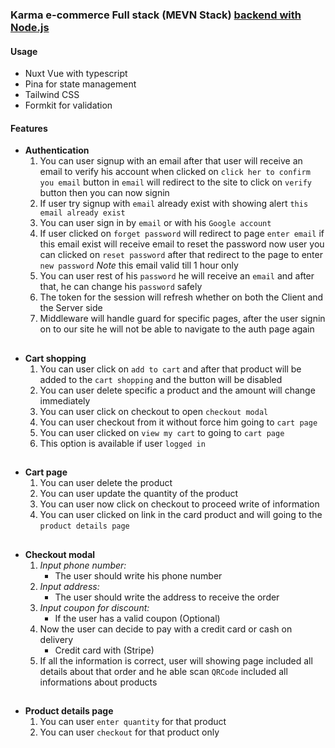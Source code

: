 ### Karma e-commerce Full stack (MEVN Stack) [backend with Node.js](https://github.com/karimtarek0000/karma-e-commerce-backend)

#### Usage

- Nuxt Vue with typescript
- Pina for state management
- Tailwind CSS
- Formkit for validation

#### Features

- **Authentication**
  1. You can user signup with an email after that user will receive an email to verify his account when clicked on `click her to confirm you email` button in `email` will redirect to the site to click on `verify` button then you can now signin
  2. If user try signup with `email` already exist with showing alert `this email already exist`
  3. You can user sign in by `email` or with his `Google account`
  4. If user clicked on `forget password` will redirect to page `enter email` if this email exist will receive email to reset the password now user you can clicked on `reset password` after that redirect to the page to enter `new password`
     _Note_ this email valid till 1 hour only
  5. You can user rest of his `password` he will receive an `email` and after that, he can change his `password` safely
  6. The token for the session will refresh whether on both the Client and the Server side
  7. Middleware will handle guard for specific pages, after the user signin on to our site he will not be able to navigate to the auth page again

##

- **Cart shopping**
  1. You can user click on `add to cart` and after that product will be added to the `cart shopping` and the button will be disabled
  2. You can user delete specific a product and the amount will change immediately
  3. You can user click on checkout to open `checkout modal`
  4. You can user checkout from it without force him going to `cart page`
  5. You can user clicked on `view my cart` to going to `cart page`
  6. This option is available if user `logged in`

##

- **Cart page**
  1. You can user delete the product
  2. You can user update the quantity of the product
  3. You can user now click on checkout to proceed write of information
  4. You can user clicked on link in the card product and will going to the `product details page`

##

- **Checkout modal**
  1. _Input phone number:_
     - The user should write his phone number
  2. _Input address:_
     - The user should write the address to receive the order
  3. _Input coupon for discount:_
     - If the user has a valid coupon (Optional)
  4. Now the user can decide to pay with a credit card or cash on delivery
     - Credit card with (Stripe)
  5. If all the information is correct, user will showing page included all details about that order and he able scan `QRCode` included all informations about products

##

- **Product details page**
  1. You can user `enter quantity` for that product
  2. You can user `checkout` for that product only
